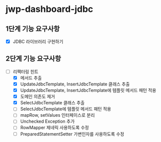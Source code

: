 # jwp-dashboard-jdbc

## 1단계 기능 요구사항
- [x] JDBC 라이브러리 구현하기

## 2단계 기능 요구사항
- [ ] 리팩터링 힌트
  - [x] 메서드 추출
  - [x] UpdateJdbcTemplate, InsertJdbcTemplate 클래스 추출
  - [x] UpdateJdbcTemplate, InsertJdbcTemplate에 템플릿 메서드 패턴 적용
  - [x] 도메인 의존도 제거
  - [x] SelectJdbcTemplate 클래스 추출
  - [ ] SelectJdbcTemplate에 템플릿 메서드 패턴 적용
  - [ ] mapRow, setValues 인터페이스로 분리
  - [ ] Unchecked Exception 추가
  - [ ] RowMapper 제네릭 사용하도록 수정
  - [ ] PreparedStatementSetter 가변인자를 사용하도록 수정
